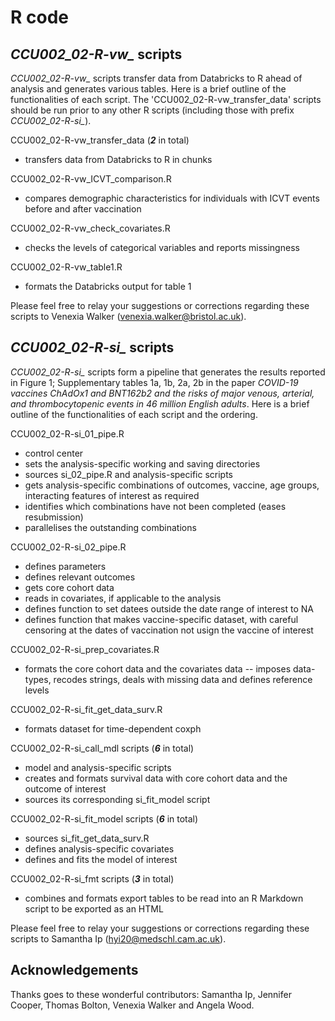# R code

## *CCU002_02-R-vw_* scripts

*CCU002_02-R-vw_* scripts transfer data from Databricks to R ahead of analysis and generates various tables. Here is a brief outline of the functionalities of each script. The 'CCU002_02-R-vw_transfer_data' scripts should be run prior to any other R scripts (including those with prefix *CCU002_02-R-si_*).

CCU002_02-R-vw_transfer_data  (***2*** in total)
- transfers data from Databricks to R in chunks

CCU002_02-R-vw_ICVT_comparison.R
- compares demographic characteristics for individuals with ICVT events before and after vaccination

CCU002_02-R-vw_check_covariates.R
- checks the levels of categorical variables and reports missingness

CCU002_02-R-vw_table1.R
- formats the Databricks output for table 1

Please feel free to relay your suggestions or corrections regarding these scripts to Venexia Walker (venexia.walker@bristol.ac.uk).

##  *CCU002_02-R-si_* scripts 

*CCU002_02-R-si_* scripts form a pipeline that generates the results reported in Figure 1; Supplementary tables 1a, 1b, 2a, 2b in the paper *COVID-19 vaccines ChAdOx1 and BNT162b2 and the risks of major venous, arterial, and thrombocytopenic events in 46 million English adults*. Here is a brief outline of the functionalities of each script and the ordering.

CCU002_02-R-si_01_pipe.R 
- control center
- sets the analysis-specific working and saving directories
- sources si_02_pipe.R and analysis-specific scripts
- gets analysis-specific combinations of outcomes, vaccine, age groups, interacting features of interest as required
- identifies which combinations have not been completed (eases resubmission)
- parallelises the outstanding combinations

CCU002_02-R-si_02_pipe.R 
- defines parameters
- defines relevant outcomes
- gets core cohort data
- reads in covariates, if applicable to the analysis
- defines function to set datees outside the date range of interest to NA
- defines function that makes vaccine-specific dataset, with careful censoring at the dates of vaccination not usign the vaccine of interest

CCU002_02-R-si_prep_covariates.R
- formats the core cohort data and the covariates data -- imposes data-types, recodes strings, deals with missing data and defines reference levels

CCU002_02-R-si_fit_get_data_surv.R 
- formats dataset for time-dependent coxph

CCU002_02-R-si_call_mdl scripts (***6*** in total)
- model and analysis-specific scripts
- creates and formats survival data with core cohort data and the outcome of interest
- sources its corresponding si_fit_model script 

CCU002_02-R-si_fit_model scripts (***6*** in total)
- sources si_fit_get_data_surv.R 
- defines analysis-specific covariates
- defines and fits the model of interest

CCU002_02-R-si_fmt scripts (***3*** in total)
- combines and formats export tables to be read into an R Markdown script to be exported as an HTML

Please feel free to relay your suggestions or corrections regarding these scripts to Samantha Ip (hyi20@medschl.cam.ac.uk).

## Acknowledgements

Thanks goes to these wonderful contributors: Samantha Ip, Jennifer Cooper, Thomas Bolton, Venexia Walker and Angela Wood.
